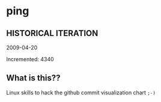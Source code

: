 # ping

## HISTORICAL ITERATION
2009-04-20

Incremented: 4340

## What is this?? 
Linux skills to hack the github commit visualization chart `;-)`
